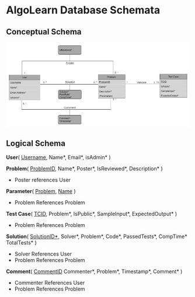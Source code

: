 # AlgoLearn Database Schemata

## Conceptual Schema

![AlgoLearn Conceptual Schema](./img/CS360_Database_Design_Transparent.png)

## Logical Schema

**User**(
<ins>Username</ins>,
Name*,
Email*,
isAdmin*
)


**Problem**(
<ins>ProblemID</ins>,
Name*,
Poster*,
IsReviewed*,
Description*
)

- Poster references User

**Parameter**(
    <ins>Problem</ins>,
    <ins>Name</ins>
)

- Problem References Problem

**Test Case**(
    <ins>TCID</ins>,
    Problem*,
    IsPublic*,
    SampleInput*,
    ExpectedOutput*
)

- Problem References Problem

**Solution**(
    <ins>SolutionID*</ins>,
    Solver*,
    Problem*,
    Code*,
    PassedTests*,
    CompTime*
    TotalTests*
)

- Solver References User
- Problem References Problem

**Comment**(
    <ins>CommentID</ins>
    Commenter*,
    Problem*,
    Timestamp*,
    Comment*
)

- Commenter References User
- Problem References Problem
